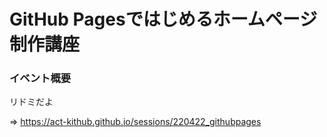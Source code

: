 # GitHub Pagesではじめるホームページ制作講座

### イベント概要


リドミだよ

=> https://act-kithub.github.io/sessions/220422_githubpages
